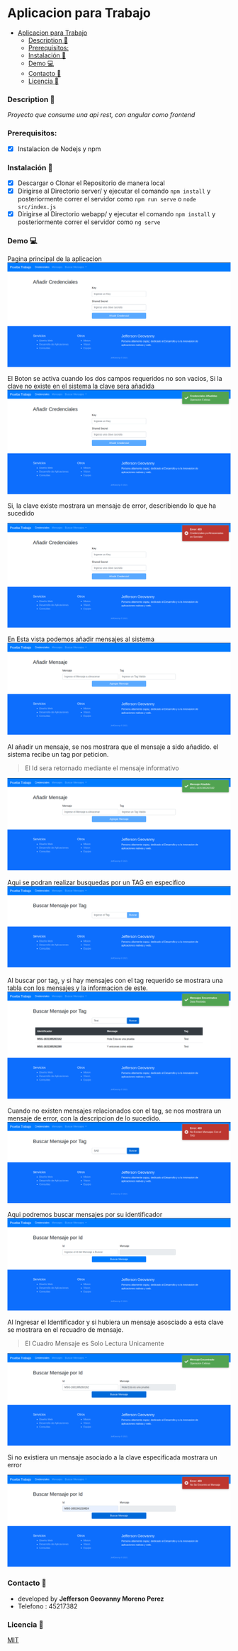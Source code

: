# Aplicacion para Trabajo

- [Aplicacion para Trabajo](#aplicacion-para-trabajo)
    - [Description 🚀](#description-)
    - [Prerequisitos:](#prerequisitos)
    - [Instalación 🔧](#instalación-)
    - [Demo 💻](#demo-)
    - [Contacto 📱](#contacto-)
    - [Licencia 📄](#licencia-)



### Description 🚀
_Proyecto que consume una api rest, con angular como frontend_

### Prerequisitos:
- [X] Instalacion de Nodejs y npm


### Instalación 🔧
- [X] Descargar o Clonar el Repositorio de manera local
- [x] Dirigirse al Directorio server/ y ejecutar el comando `npm install` y posteriormente correr el servidor como `npm run serve` o `node src/index.js`
- [X] Dirigirse al Directorio webapp/ y ejecutar el comando `npm install` y posteriormente correr el servidor como `ng serve`

### Demo 💻
Pagina principal de la aplicacion
![Cap1](assets/AddCredenciales.png)

El Boton se activa cuando los dos campos requeridos no son vacios, Si la clave no existe en el sistema la clave sera añadida
![Cap2](assets/AddCredencialesV.png)


Si, la clave existe mostrara un mensaje de error, describiendo lo que ha sucedido

![Cap3](assets/AddCredencialesF.png)

En Esta vista podemos añadir mensajes al sistema
![Cap4](assets/AddMessage.png)

Al añadir un mensaje, se nos mostrara que el mensaje a sido añadido. el sistema recibe un tag por peticion.

> El Id sera retornado mediante el mensaje informativo

![Cap5](assets/AddMessageV.png)

Aqui se podran realizar busquedas por un TAG en especifico
![Cap6](assets/SearchMessageTag.png)


Al buscar por tag, y si hay mensajes con el tag requerido se mostrara una tabla con los mensajes y la informacion de este.
![Cap7](assets/SearchMessageTagV.png)

Cuando no existen mensajes relacionados con el tag, se nos mostrara un mensaje de error, con la descripcion de lo sucedido.
![Cap8](assets/SearchMessageTagF.png)



Aqui podremos buscar mensajes por su identificador
![Cap9](assets/SearchMessageId.png)


Al Ingresar el Identificador y si hubiera un mensaje asosciado a esta clave se mostrara en el recuadro de mensaje.

>El Cuadro Mensaje es Solo Lectura Unicamente

![Cap10](assets/SearchMessageIdV.png)


Si no existiera un mensaje asociado a la clave especificada mostrara un error

![Cap11](assets/SearchMessageIdF.png)




### Contacto 📱
* developed by **Jefferson Geovanny Moreno Perez**<br>
* Telefono : 45217382


### Licencia 📄
[MIT](https://choosealicense.com/licenses/mit/)